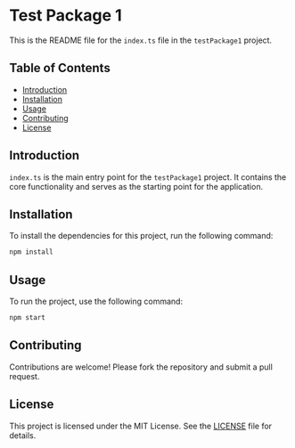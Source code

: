 # Test Package 1

This is the README file for the `index.ts` file in the `testPackage1` project.

## Table of Contents

- [Introduction](#introduction)
- [Installation](#installation)
- [Usage](#usage)
- [Contributing](#contributing)
- [License](#license)

## Introduction

`index.ts` is the main entry point for the `testPackage1` project. It contains the core functionality and serves as the starting point for the application.

## Installation

To install the dependencies for this project, run the following command:

```bash
npm install
```

## Usage

To run the project, use the following command:

```bash
npm start
```

## Contributing

Contributions are welcome! Please fork the repository and submit a pull request.

## License

This project is licensed under the MIT License. See the [LICENSE](LICENSE) file for details.